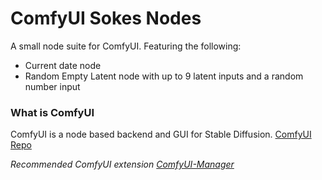 ComfyUI Sokes Nodes
=======
A small node suite for ComfyUI. Featuring the following:
* Current date node
* Random Empty Latent node with up to 9 latent inputs and a random number input

### What is ComfyUI

ComfyUI is a node based backend and GUI for Stable Diffusion.
[ComfyUI Repo](https://github.com/comfyanonymous/ComfyUI)

*Recommended ComfyUI extension [ComfyUI-Manager](https://github.com/ltdrdata/ComfyUI-Manager)*
